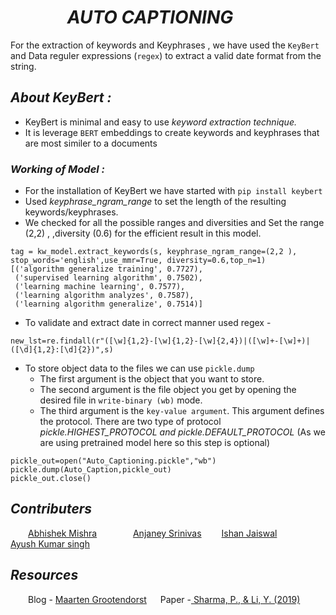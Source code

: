 # &emsp;&emsp;&emsp; _AUTO CAPTIONING_ 
For the extraction of keywords and Keyphrases , we have used the ```KeyBert```
and Data reguler expressions (```regex```) to extract a valid date format from the string.
## _About  KeyBert :_
- KeyBert is minimal and easy to use *keyword extraction technique.*
- It is leverage ```BERT``` embeddings to create keywords and keyphrases that are most similer to a documents

### _Working of Model :_
- For the installation of KeyBert we have started with
``` pip install keybert ```
- Used _keyphrase_ngram_range_ to set the length of the resulting keywords/keyphrases.
- We checked for all the possible ranges and diversities and Set the range (2,2) , ,diversity (0.6) for the efficient result in this model.
```
tag = kw_model.extract_keywords(s, keyphrase_ngram_range=(2,2 ), stop_words='english',use_mmr=True, diversity=0.6,top_n=1)
[('algorithm generalize training', 0.7727),
 ('supervised learning algorithm', 0.7502),
 ('learning machine learning', 0.7577),
 ('learning algorithm analyzes', 0.7587),
 ('learning algorithm generalize', 0.7514)]
```
- To validate and extract date in correct manner used regex -
```
new_lst=re.findall(r"([\w]{1,2}-[\w]{1,2}-[\w]{2,4})|([\w]+-[\w]+)|([\d]{1,2}:[\d]{2})",s)
```

- To store object data to the files we can use ```pickle.dump``` 
  - The first argument is the object that you want to store.
  - The second argument is the file object you get by opening the desired file in ```write-binary (wb)``` mode. 
  - The third argument is the ```key-value argument```. This argument defines the protocol. There are two type of protocol _pickle.HIGHEST_PROTOCOL and pickle.DEFAULT_PROTOCOL_
   (As we are using pretrained model here so this step is optional)
```
pickle_out=open("Auto_Captioning.pickle","wb")
pickle.dump(Auto_Caption,pickle_out)
pickle_out.close()
```
## _Contributers_
&emsp;&emsp;[Abhishek Mishra](https://github.com/abhishekiiitr) &emsp; &emsp; &emsp;&nbsp;[Anjaney Srinivas](https://github.com/branch-electronics)
&emsp;&emsp;[Ishan Jaiswal](https://github.com/hackerishan-123) &emsp; &emsp; &emsp; &emsp; [Ayush Kumar singh](https://github.com/ayushksingh28)

## *Resources*
&emsp;&emsp;Blog - [ Maarten Grootendorst](https://pypi.org/project/keybert/) &emsp; Paper -[ Sharma, P., & Li, Y. (2019)](https://www.preprints.org/manuscript/201908.0073/download/final_file)
